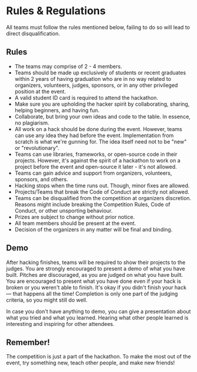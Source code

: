 # Rules & Regulations
All teams must follow the rules mentioned below, failing to do so will lead to direct disqualification.

## Rules
- The teams may comprise of 2 - 4 members.
- Teams should be made up exclusively of students or recent graduates within 2 years of having graduation who are in no way related to organizers, volunteers, judges, sponsors, or in any other privileged position at the event.
- A valid student ID card is required to attend the hackathon.
- Make sure you are upholding the hacker spirit by collaborating, sharing, helping beginners, and having fun.
- Collaborate, but bring your own ideas and code to the table. In essence, no plagiarism.
- All work on a hack should be done during the event. However, teams can use any idea they had before the event. Implementation from scratch is what we're gunning for. The idea itself need not to be "new" or "revolutionary".
- Teams can use libraries, frameworks, or open-source code in their projects. However, it's against the spirit of a hackathon to work on a project before the event and open-source it later - it's not allowed.
- Teams can gain advice and support from organizers, volunteers, sponsors, and others.
- Hacking stops when the time runs out. Though, minor fixes are allowed.
- Projects/Teams that break the Code of Conduct are strictly not allowed.
- Teams can be disqualified from the competition at organizers discretion. Reasons might include breaking the Competition Rules, Code of Conduct, or other unsporting behaviour.
- Prizes are subject to change without prior notice.
- All team members should be present at the event.
- Decision of the organizers in any matter will be final and binding.

## Demo
After hacking finishes, teams will be required to show their projects to the judges. You are strongly encouraged to present a demo of what you have built. Pitches are discouraged, as you are judged on what you have built. You are encouraged to present what you have done even if your hack is broken or you weren't able to finish. It's okay if you didn't finish your hack — that happens all the time! Completion is only one part of the judging criteria, so you might still do well.

In case you don't have anything to demo, you can give a presentation about what you tried and what you learned. Hearing what other people learned is interesting and inspiring for other attendees.

## Remember!
The competition is just a part of the hackathon. To make the most out of the event, try something new, teach other people, and make new friends!
